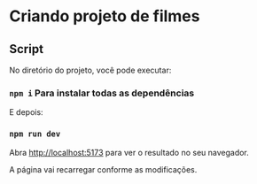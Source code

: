 # Criando projeto de filmes

## Script

No diretório do projeto, você pode executar:

### `npm i` Para instalar todas as dependências

E depois:

### `npm run dev`

Abra [http://localhost:5173](http://localhost:5173) para ver o resultado no seu navegador.

A página vai recarregar conforme as modificações.
